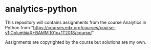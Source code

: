# analytics-python
This repository will contains assignments from the course Analytics in Python from "https://courses.edx.org/courses/course-v1:ColumbiaX+BAMM.101x+1T2018/course/"

Assignments are copyrighted by the course but solutions are my own.
